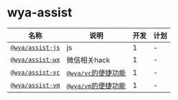 # wya-assist

名称 | 说明 | 开发 | 计划
---|---|---|---|
[`@wya/assist-js`][@wya/assist-js] | js | 1 | -
[`@wya/assist-wx`][@wya/assist-wx] | 微信相关hack | 1 | -
[`@wya/assist-vc`][@wya/assist-vc] | [`@wya/vc`的便捷功能][@wya/vc] | 1 | -
[`@wya/assist-vm`][@wya/assist-vm] | [`@wya/vm`的便捷功能][@wya/assist-vm] | 1 | -


[@wya/assist-js]: https://github.com/wya-team/wya-assist/tree/master/packages/js/
[@wya/assist-vc]: https://github.com/wya-team/wya-assist/tree/master/packages/vc/
[@wya/assist-wx]: https://github.com/wya-team/wya-assist/tree/master/packages/wx/
[@wya/assist-vm]: https://github.com/wya-team/wya-assist/tree/master/packages/vm/

[@wya/vc]: https://github.com/wya-team/wya-vc
[@wya/vm]: https://github.com/wya-team/wya-vm
